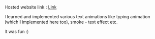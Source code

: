 Hosted website link : [Link](https://raksha009.github.io/my%20portfolio/)



I learned and implemented various text animations like typing animation (which I implemented here too), smoke - text effect etc. 

It was fun :) 
